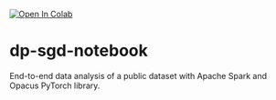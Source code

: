 [![Open In Colab](https://colab.research.google.com/assets/colab-badge.svg)](https://colab.research.google.com/github/alessio-proietti/dp-sgd-notebook/blob/main/2-class-classification.ipynb)

# dp-sgd-notebook
End-to-end data analysis of a public dataset with Apache Spark and Opacus PyTorch library.
